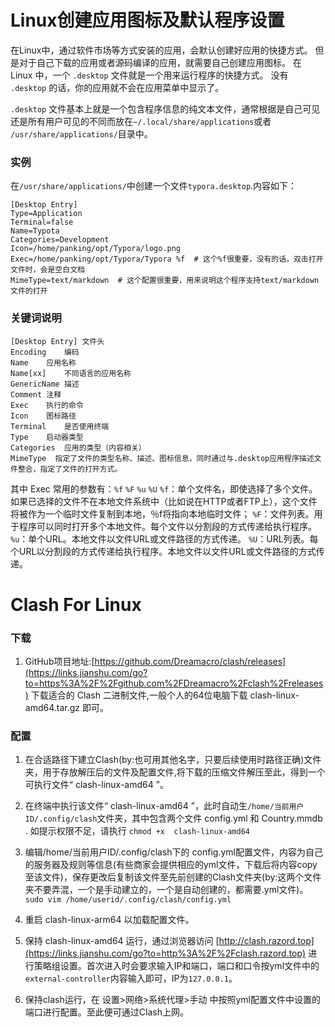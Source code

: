 # Linux创建应用图标及默认程序设置

在Linux中，通过软件市场等方式安装的应用，会默认创建好应用的快捷方式。
 但是对于自己下载的应用或者源码编译的应用，就需要自己创建应用图标。
 在 Linux 中，一个 `.desktop` 文件就是一个用来运行程序的快捷方式。
 没有 `.desktop` 的话，你的应用就不会在应用菜单中显示了。

`.desktop` 文件基本上就是一个包含程序信息的纯文本文件，通常根据是自己可见还是所有用户可见的不同而放在`~/.local/share/applications`或者 `/usr/share/applications/`目录中。

### 实例

在`/usr/share/applications/`中创建一个文件`typora.desktop`.内容如下：

```
[Desktop Entry]
Type=Application
Terminal=false 
Name=Typota
Categories=Development
Icon=/home/panking/opt/Typora/logo.png
Exec=/home/panking/opt/Typora/Typora %f  # 这个%f很重要，没有的话，双击打开文件时，会是空白文档
MimeType=text/markdown  # 这个配置很重要，用来说明这个程序支持text/markdown文件的打开
```

### 关键词说明

```
[Desktop Entry] 文件头
Encoding    编码
Name    应用名称
Name[xx]    不同语言的应用名称
GenericName 描述
Comment 注释
Exec    执行的命令
Icon    图标路径
Terminal    是否使用终端
Type    启动器类型
Categories  应用的类型（内容相关）
MimeType  指定了文件的类型名称、描述、图标信息，同时通过与.desktop应用程序描述文件整合，指定了文件的打开方式。
```

其中 Exec 常用的参数有：`%f` `%F` `%u` `%U`
 `%f`：单个文件名，即使选择了多个文件。如果已选择的文件不在本地文件系统中（比如说在HTTP或者FTP上），这个文件将被作为一个临时文件复制到本地，％f将指向本地临时文件；
 `%F`：文件列表。用于程序可以同时打开多个本地文件。每个文件以分割段的方式传递给执行程序。
 `%u`：单个URL。本地文件以文件URL或文件路径的方式传递。
 `%U`：URL列表。每个URL以分割段的方式传递给执行程序。本地文件以文件URL或文件路径的方式传递。



# Clash For Linux

### 下载

1. GitHub项目地址:[https://github.com/Dreamacro/clash/releases](https://links.jianshu.com/go?to=https%3A%2F%2Fgithub.com%2FDreamacro%2Fclash%2Freleases)
    下载适合的 Clash 二进制文件,一般个人的64位电脑下载 clash-linux-amd64.tar.gz 即可。

### 配置

1. 在合适路径下建立Clash(by:也可用其他名字，只要后续使用时路径正确)文件夹，用于存放解压后的文件及配置文件,将下载的压缩文件解压至此，得到一个可执行文件“ clash-linux-amd64 ”。

2. 在终端中执行该文件“ clash-linux-amd64 ”，此时自动生`/home/当前用户ID/.config/clash`文件夹，其中包含两个文件 config.yml 和 Country.mmdb . 如提示权限不足，请执行 `chmod +x  clash-linux-amd64`

3. 编辑/home/当前用户ID/.config/clash下的 config.yml配置文件，内容为自己的服务器及规则等信息(有些商家会提供相应的yml文件，下载后将内容copy至该文件)，保存更改后复制该文件至先前创建的Clash文件夹(by:这两个文件夹不要弄混，一个是手动建立的，一个是自动创建的，都需要.yml文件)。
    `sudo vim /home/userid/.config/clash/config.yml`

4. 重启 clash-linux-arm64 以加载配置文件。

5. 保持 clash-linux-amd64 运行，通过浏览器访问 [http://clash.razord.top](https://links.jianshu.com/go?to=http%3A%2F%2Fclash.razord.top) 进行策略组设置。首次进入时会要求输入IP和端口，端口和口令按yml文件中的`external-controller`内容输入即可，IP为`127.0.0.1`。

6. 保持clash运行，在 设置>网络>系统代理>手动 中按照yml配置文件中设置的端口进行配置。至此便可通过Clash上网。

   



